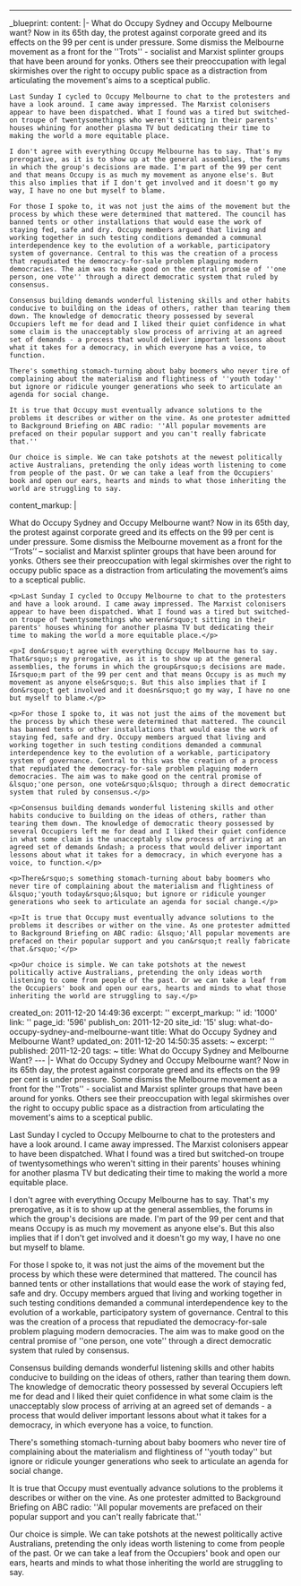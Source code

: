 ---
_blueprint:
  content: |-
    What do Occupy Sydney and Occupy Melbourne want? Now in its 65th day, the protest against corporate greed and its effects on the 99 per cent is under pressure.
    Some dismiss the Melbourne movement as a front for the ''Trots'' - socialist and Marxist splinter groups that have been around for yonks. Others see their preoccupation with legal skirmishes over the right to occupy public space as a distraction from articulating the movement's aims to a sceptical public.

    Last Sunday I cycled to Occupy Melbourne to chat to the protesters and have a look around. I came away impressed. The Marxist colonisers appear to have been dispatched. What I found was a tired but switched-on troupe of twentysomethings who weren't sitting in their parents' houses whining for another plasma TV but dedicating their time to making the world a more equitable place.

    I don't agree with everything Occupy Melbourne has to say. That's my prerogative, as it is to show up at the general assemblies, the forums in which the group's decisions are made. I'm part of the 99 per cent and that means Occupy is as much my movement as anyone else's. But this also implies that if I don't get involved and it doesn't go my way, I have no one but myself to blame.

    For those I spoke to, it was not just the aims of the movement but the process by which these were determined that mattered. The council has banned tents or other installations that would ease the work of staying fed, safe and dry. Occupy members argued that living and working together in such testing conditions demanded a communal interdependence key to the evolution of a workable, participatory system of governance. Central to this was the creation of a process that repudiated the democracy-for-sale problem plaguing modern democracies. The aim was to make good on the central promise of ''one person, one vote'' through a direct democratic system that ruled by consensus.

    Consensus building demands wonderful listening skills and other habits conducive to building on the ideas of others, rather than tearing them down. The knowledge of democratic theory possessed by several Occupiers left me for dead and I liked their quiet confidence in what some claim is the unacceptably slow process of arriving at an agreed set of demands - a process that would deliver important lessons about what it takes for a democracy, in which everyone has a voice, to function.

    There's something stomach-turning about baby boomers who never tire of complaining about the materialism and flightiness of ''youth today'' but ignore or ridicule younger generations who seek to articulate an agenda for social change.

    It is true that Occupy must eventually advance solutions to the problems it describes or wither on the vine. As one protester admitted to Background Briefing on ABC radio: ''All popular movements are prefaced on their popular support and you can't really fabricate that.''

    Our choice is simple. We can take potshots at the newest politically active Australians, pretending the only ideas worth listening to come from people of the past. Or we can take a leaf from the Occupiers' book and open our ears, hearts and minds to what those inheriting the world are struggling to say.
  content_markup: |
    <p>What do Occupy Sydney and Occupy Melbourne want? Now in its 65th day, the protest against corporate greed and its effects on the 99 per cent is under pressure.
    Some dismiss the Melbourne movement as a front for the &lsquo;'Trots&rsquo;&lsquo; &ndash; socialist and Marxist splinter groups that have been around for yonks. Others see their preoccupation with legal skirmishes over the right to occupy public space as a distraction from articulating the movement&rsquo;s aims to a sceptical public.</p>

    <p>Last Sunday I cycled to Occupy Melbourne to chat to the protesters and have a look around. I came away impressed. The Marxist colonisers appear to have been dispatched. What I found was a tired but switched-on troupe of twentysomethings who weren&rsquo;t sitting in their parents' houses whining for another plasma TV but dedicating their time to making the world a more equitable place.</p>

    <p>I don&rsquo;t agree with everything Occupy Melbourne has to say. That&rsquo;s my prerogative, as it is to show up at the general assemblies, the forums in which the group&rsquo;s decisions are made. I&rsquo;m part of the 99 per cent and that means Occupy is as much my movement as anyone else&rsquo;s. But this also implies that if I don&rsquo;t get involved and it doesn&rsquo;t go my way, I have no one but myself to blame.</p>

    <p>For those I spoke to, it was not just the aims of the movement but the process by which these were determined that mattered. The council has banned tents or other installations that would ease the work of staying fed, safe and dry. Occupy members argued that living and working together in such testing conditions demanded a communal interdependence key to the evolution of a workable, participatory system of governance. Central to this was the creation of a process that repudiated the democracy-for-sale problem plaguing modern democracies. The aim was to make good on the central promise of &lsquo;'one person, one vote&rsquo;&lsquo; through a direct democratic system that ruled by consensus.</p>

    <p>Consensus building demands wonderful listening skills and other habits conducive to building on the ideas of others, rather than tearing them down. The knowledge of democratic theory possessed by several Occupiers left me for dead and I liked their quiet confidence in what some claim is the unacceptably slow process of arriving at an agreed set of demands &ndash; a process that would deliver important lessons about what it takes for a democracy, in which everyone has a voice, to function.</p>

    <p>There&rsquo;s something stomach-turning about baby boomers who never tire of complaining about the materialism and flightiness of &lsquo;'youth today&rsquo;&lsquo; but ignore or ridicule younger generations who seek to articulate an agenda for social change.</p>

    <p>It is true that Occupy must eventually advance solutions to the problems it describes or wither on the vine. As one protester admitted to Background Briefing on ABC radio: &lsquo;'All popular movements are prefaced on their popular support and you can&rsquo;t really fabricate that.&rsquo;'</p>

    <p>Our choice is simple. We can take potshots at the newest politically active Australians, pretending the only ideas worth listening to come from people of the past. Or we can take a leaf from the Occupiers' book and open our ears, hearts and minds to what those inheriting the world are struggling to say.</p>
  created_on: 2011-12-20 14:49:36
  excerpt: ''
  excerpt_markup: ''
  id: '1000'
  link: ''
  page_id: '596'
  publish_on: 2011-12-20
  site_id: '15'
  slug: what-do-occupy-sydney-and-melbourne-want
  title: What do Occupy Sydney and Melbourne Want?
  updated_on: 2011-12-20 14:50:35
assets: ~
excerpt: ''
published: 2011-12-20
tags: ~
title: What do Occupy Sydney and Melbourne Want?
--- |-
  What do Occupy Sydney and Occupy Melbourne want? Now in its 65th day, the protest against corporate greed and its effects on the 99 per cent is under pressure.
  Some dismiss the Melbourne movement as a front for the ''Trots'' - socialist and Marxist splinter groups that have been around for yonks. Others see their preoccupation with legal skirmishes over the right to occupy public space as a distraction from articulating the movement's aims to a sceptical public.

  Last Sunday I cycled to Occupy Melbourne to chat to the protesters and have a look around. I came away impressed. The Marxist colonisers appear to have been dispatched. What I found was a tired but switched-on troupe of twentysomethings who weren't sitting in their parents' houses whining for another plasma TV but dedicating their time to making the world a more equitable place.

  I don't agree with everything Occupy Melbourne has to say. That's my prerogative, as it is to show up at the general assemblies, the forums in which the group's decisions are made. I'm part of the 99 per cent and that means Occupy is as much my movement as anyone else's. But this also implies that if I don't get involved and it doesn't go my way, I have no one but myself to blame.

  For those I spoke to, it was not just the aims of the movement but the process by which these were determined that mattered. The council has banned tents or other installations that would ease the work of staying fed, safe and dry. Occupy members argued that living and working together in such testing conditions demanded a communal interdependence key to the evolution of a workable, participatory system of governance. Central to this was the creation of a process that repudiated the democracy-for-sale problem plaguing modern democracies. The aim was to make good on the central promise of ''one person, one vote'' through a direct democratic system that ruled by consensus.

  Consensus building demands wonderful listening skills and other habits conducive to building on the ideas of others, rather than tearing them down. The knowledge of democratic theory possessed by several Occupiers left me for dead and I liked their quiet confidence in what some claim is the unacceptably slow process of arriving at an agreed set of demands - a process that would deliver important lessons about what it takes for a democracy, in which everyone has a voice, to function.

  There's something stomach-turning about baby boomers who never tire of complaining about the materialism and flightiness of ''youth today'' but ignore or ridicule younger generations who seek to articulate an agenda for social change.

  It is true that Occupy must eventually advance solutions to the problems it describes or wither on the vine. As one protester admitted to Background Briefing on ABC radio: ''All popular movements are prefaced on their popular support and you can't really fabricate that.''

  Our choice is simple. We can take potshots at the newest politically active Australians, pretending the only ideas worth listening to come from people of the past. Or we can take a leaf from the Occupiers' book and open our ears, hearts and minds to what those inheriting the world are struggling to say.
